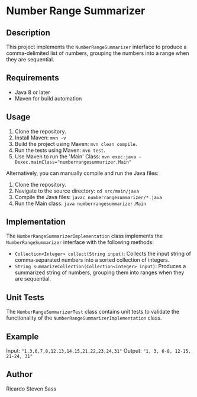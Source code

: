 # Number Range Summarizer

## Description

This project implements the `NumberRangeSummarizer` interface to produce a comma-delimited list of numbers, grouping the numbers into a range when they are sequential.

## Requirements

- Java 8 or later
- Maven for build automation

## Usage

1. Clone the repository.
2. Install Maven: `mvn -v`
3. Build the project using Maven: `mvn clean compile`.
4. Run the tests using Maven: `mvn test`.
5. Use Maven to run the 'Main' Class: `mvn exec:java -Dexec.mainClass="numberrangesummarizer.Main"`

Alternatively, you can manually compile and run the Java files:

1. Clone the repository.
2. Navigate to the source directory: `cd src/main/java`
3. Compile the Java files: `javac numberrangesummarizer/*.java`
4. Run the Main class: `java numberrangesummarizer.Main`

## Implementation

The `NumberRangeSummarizerImplementation` class implements the `NumberRangeSummarizer` interface with the following methods:

- `Collection<Integer> collect(String input)`: Collects the input string of comma-separated numbers into a sorted collection of integers.
- `String summarizeCollection(Collection<Integer> input)`: Produces a summarized string of numbers, grouping them into ranges when they are sequential.

## Unit Tests

The `NumberRangeSummarizerTest` class contains unit tests to validate the functionality of the `NumberRangeSummarizerImplementation` class.

## Example

Input: `"1,3,6,7,8,12,13,14,15,21,22,23,24,31"`
Output: `"1, 3, 6-8, 12-15, 21-24, 31"`

## Author
Ricardo Steven Sass
